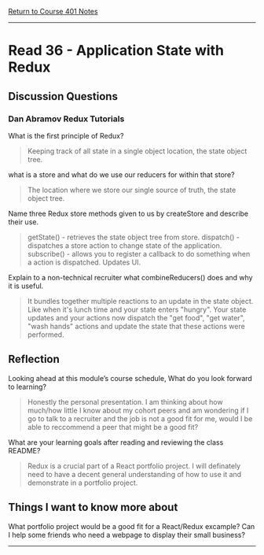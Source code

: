 [Return to Course 401 Notes](https://KrisDunning.github.io/401-Reading-Notes)

-----

# Read 36 - Application State with Redux

## Discussion Questions

### Dan Abramov Redux Tutorials

What is the first principle of Redux?
> Keeping track of all state in a single object location, the state object tree.

what is a store and what do we use our reducers for within that store?
> The location where we store our single source of truth, the state object tree.

Name three Redux store methods given to us by createStore and describe their use.
> getState() - retrieves the state object tree from store.
> dispatch() - dispatches a store action to change state of the application.
> subscribe() - allows you to register a callback to do something when a action is dispatched. Updates UI.

Explain to a non-technical recruiter what combineReducers() does and why it is useful.
> It bundles together multiple reactions to an update in the state object. Like when it's lunch time and your state enters "hungry". Your state updates and your actions now dispatch the "get food", "get water", "wash hands" actions and update the state that these actions were performed.

## Reflection

Looking ahead at this module’s course schedule, What do you look forward to learning?
> Honestly the personal presentation. I am thinking about how much/how little I know about my cohort peers and am wondering if I go to talk to a recruiter and the job is not a good fit for me, would I be able to reccommend a peer that might be a good fit?

What are your learning goals after reading and reviewing the class README?
> Redux is a crucial part of a React portfolio project. I will definately need to have a decent general understanding of how to use it and demonstrate in a portfolio project.

## Things I want to know more about

What portfolio project would be a good fit for a React/Redux excample? Can I help some friends who need a webpage to display their small business?

-----
